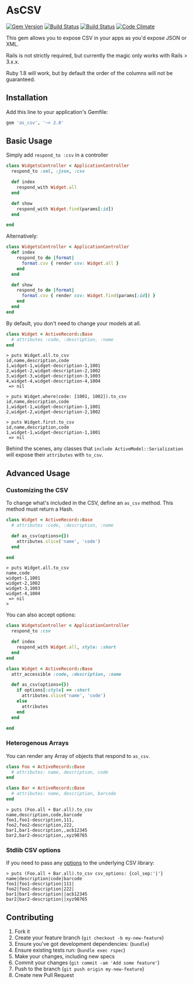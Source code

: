 # AsCSV

[![Gem Version](https://badge.fury.io/rb/as_csv.svg)](http://badge.fury.io/rb/as_csv)
[![Build Status](https://travis-ci.org/danielfone/as_csv.svg)](https://travis-ci.org/danielfone/as_csv)
[![Build Status](https://travis-ci.org/danielfone/as_csv.svg)](https://travis-ci.org/danielfone/as_csv)
[![Code Climate](https://codeclimate.com/github/danielfone/as_csv/badges/gpa.svg)](https://codeclimate.com/github/danielfone/as_csv)

This gem allows you to expose CSV in your apps as you'd expose JSON or XML.

Rails is not strictly required, but currently the magic only works with Rails > 3.x.x.

Ruby 1.8 will work, but by default the order of the columns will not be guaranteed.

## Installation

Add this line to your application's Gemfile:

```ruby
gem 'as_csv', '~> 2.0'
```

## Basic Usage

Simply add `respond_to :csv` in a controller

```ruby
class WidgetsController < ApplicationController
  respond_to :xml, :json, :csv

  def index
    respond_with Widget.all
  end

  def show
    respond_with Widget.find(params[:id])
  end

end
```

Alternatively:

```ruby
class WidgetsController < ApplicationController
  def index
    respond_to do |format|
      format.csv { render csv: Widget.all }
    end
  end

  def show
    respond_to do |format|
      format.csv { render csv: Widget.find(params[:id]) }
    end
  end
end
```

By default, you don't need to change your models at all.

```ruby
class Widget < ActiveRecord::Base
  # attributes :code, :description, :name
end
```
```
> puts Widget.all.to_csv
id,name,description,code
1,widget-1,widget-description-1,1001
2,widget-2,widget-description-2,1002
3,widget-3,widget-description-3,1003
4,widget-4,widget-description-4,1004
 => nil

> puts Widget.where(code: [1001, 1002]).to_csv
id,name,description,code
1,widget-1,widget-description-1,1001
2,widget-2,widget-description-2,1002

> puts Widget.first.to_csv
id,name,description,code
1,widget-1,widget-description-1,1001
 => nil
```

Behind the scenes, any classes that `include ActiveModel::Serialization` will expose their `attributes` with `to_csv`.

## Advanced Usage

### Customizing the CSV

To change what's included in the CSV, define an `as_csv` method. This method must return a Hash.

```ruby
class Widget < ActiveRecord::Base
  # attributes :code, :description, :name

  def as_csv(options={})
    attributes.slice('name', 'code')
  end

end
```
```
> puts Widget.all.to_csv
name,code
widget-1,1001
widget-2,1002
widget-3,1003
widget-4,1004
 => nil
>
```

You can also accept options:

```ruby
class WidgetsController < ApplicationController
  respond_to :csv

  def index
    respond_with Widget.all, style: :short
  end
end
```
```ruby
class Widget < ActiveRecord::Base
  attr_accessible :code, :description, :name

  def as_csv(options={})
    if options[:style] == :short
      attributes.slice('name', 'code')
    else
      attributes
    end
  end

end
```

### Heterogenous Arrays
You can render any Array of objects that respond to `as_csv`.

```ruby
class Foo < ActiveRecord::Base
  # attributes: name, description, code
end
```
```ruby
class Bar < ActiveRecord::Base
  # attributes: name, description, barcode
end
```
```
> puts (Foo.all + Bar.all).to_csv
name,description,code,barcode
foo1,foo1-description,111,
foo2,foo2-description,222,
bar1,bar1-description,,acb12345
bar2,bar2-description,,xyz98765
```

### Stdlib CSV options
If you need to pass any [options](http://docs.ruby-lang.org/en/2.0.0/CSV.html#method-c-new)
to the underlying CSV library:


```
> puts (Foo.all + Bar.all).to_csv csv_options: {col_sep:'|'}
name|description|code|barcode
foo1|foo1-description|111|
foo2|foo2-description|222|
bar1|bar1-description||acb12345
bar2|bar2-description||xyz98765
```

## Contributing

1. Fork it
2. Create your feature branch (`git checkout -b my-new-feature`)
3. Ensure you've got development dependencies: (`bundle`)
4. Ensure existing tests run: (`bundle exec rspec`)
5. Make your changes, including new specs
6. Commit your changes (`git commit -am 'Add some feature'`)
7. Push to the branch (`git push origin my-new-feature`)
8. Create new Pull Request


